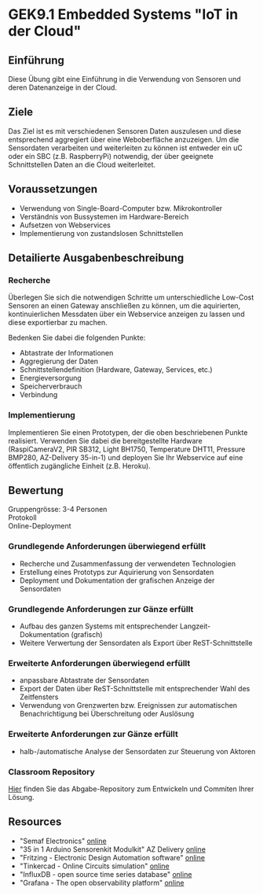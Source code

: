 # GEK9.1 Embedded Systems "IoT in der Cloud"

## Einführung
Diese Übung gibt eine Einführung in die Verwendung von Sensoren und deren Datenanzeige in der Cloud.

## Ziele
Das Ziel ist es mit verschiedenen Sensoren Daten auszulesen und diese entsprechend aggregiert über eine Weboberfläche anzuzeigen.
Um die Sensordaten verarbeiten und weiterleiten zu können ist entweder ein uC oder ein SBC (z.B. RaspberryPi) notwendig, der über geeignete Schnittstellen Daten an die Cloud weiterleitet.

## Voraussetzungen
* Verwendung von Single-Board-Computer bzw. Mikrokontroller
* Verständnis von Bussystemen im Hardware-Bereich
* Aufsetzen von Webservices
* Implementierung von zustandslosen Schnittstellen

## Detailierte Ausgabenbeschreibung
### Recherche
Überlegen Sie sich die notwendigen Schritte um unterschiedliche Low-Cost Sensoren an einen Gateway anschließen zu können, um die aquirierten, kontinuierlichen Messdaten über ein Webservice anzeigen zu lassen und diese exportierbar zu machen.

Bedenken Sie dabei die folgenden Punkte:

* Abtastrate der Informationen
* Aggregierung der Daten
* Schnittstellendefinition (Hardware, Gateway, Services, etc.)
* Energieversorgung
* Speicherverbrauch
* Verbindung

### Implementierung
Implementieren Sie einen Prototypen, der die oben beschriebenen Punkte realisiert. Verwenden Sie dabei die bereitgestellte Hardware (RaspiCameraV2, PIR SB312, Light BH1750, Temperature DHT11, Pressure BMP280, AZ-Delivery 35-in-1) und deployen Sie Ihr Webservice auf eine öffentlich zugängliche Einheit (z.B. Heroku).

## Bewertung
Gruppengrösse: 3-4 Personen  
Protokoll  
Online-Deployment  
### Grundlegende Anforderungen **überwiegend erfüllt**
+ Recherche und Zusammenfassung der verwendeten Technologien
+ Erstellung eines Prototyps zur Aquirierung von Sensordaten
+ Deployment und Dokumentation der grafischen Anzeige der Sensordaten

### Grundlegende Anforderungen **zur Gänze erfüllt**
+ Aufbau des ganzen Systems mit entsprechender Langzeit-Dokumentation (grafisch)
+ Weitere Verwertung der Sensordaten als Export über ReST-Schnittstelle

### Erweiterte Anforderungen **überwiegend erfüllt**
+ anpassbare Abtastrate der Sensordaten
+ Export der Daten über ReST-Schnittstelle mit entsprechender Wahl des Zeitfensters
+ Verwendung von Grenzwerten bzw. Ereignissen zur automatischen Benachrichtigung bei Überschreitung oder Auslösung

### Erweiterte Anforderungen **zur Gänze erfüllt**
+ halb-/automatische Analyse der Sensordaten zur Steuerung von Aktoren

### Classroom Repository
[Hier](https://github.com/500) finden Sie das Abgabe-Repository zum Entwickeln und Commiten Ihrer Lösung.

## Resources
* "Semaf Electronics" [online](https://electronics.semaf.at/startseite)
* "35 in 1 Arduino Sensorenkit Modulkit" AZ Delivery [online](https://www.az-delivery.de/products/35-in-1-arduino-zubehor-kit?_pos=4&_sid=fc18e5112&_ss=r)
* "Fritzing - Electronic Design Automation software" [online](https://github.com/fritzing/fritzing-app)
* "Tinkercad - Online Circuits simulation" [online](https://www.tinkercad.com/learn/circuits)
* "InfluxDB - open source time series database" [online](https://www.influxdata.com/)
* "Grafana - The open observability platform" [online](https://grafana.com/)

